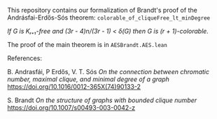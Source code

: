 This repository contains our formalization of Brandt's proof of the Andrásfai-Erdős-Sós theorem: `colorable_of_cliqueFree_lt_minDegree` 

*If G is Kᵣ₊₁-free and (3r - 4)n/(3r - 1) < δ(G) then G is (r + 1)-colorable.*

The proof of the main theorem is in `AESBrandt.AES.lean`

References:

  B. Andrasfái, P Erdős, V. T. Sós
  *On the connection between chromatic number, maximal clique, and minimal degree of a graph*
  https://doi.org/10.1016/0012-365X(74)90133-2
  
  S. Brandt *On the structure of graphs with bounded clique number*
  https://doi.org/10.1007/s00493-003-0042-z
